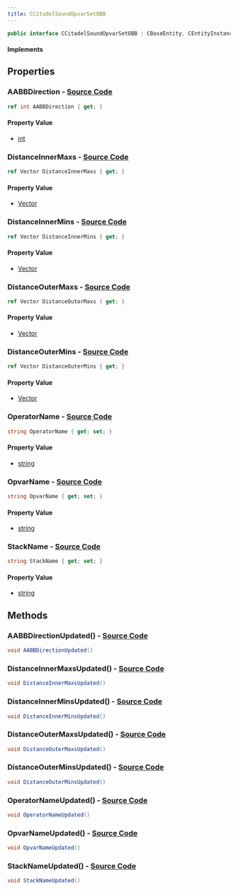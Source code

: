 ```yaml
---
title: CCitadelSoundOpvarSetOBB
---
```


```csharp
public interface CCitadelSoundOpvarSetOBB : CBaseEntity, CEntityInstance, ISchemaClass<CEntityInstance>, ISchemaClass<CBaseEntity>, ISchemaClass<CCitadelSoundOpvarSetOBB>, ISchemaField, ISchemaClass, INativeHandle
```

#### Implements

## Properties

### **AABBDirection** - [Source Code](https://github.com/swiftly-solution/swiftlys2/blob/main/managed/src/SwiftlyS2.Generated/Schemas/Interfaces/CCitadelSoundOpvarSetOBB.cs#L30)

```csharp
ref int AABBDirection { get; }
```

#### Property Value

- [int](https://learn.microsoft.com/dotnet/api/system.int32)

### **DistanceInnerMaxs** - [Source Code](https://github.com/swiftly-solution/swiftlys2/blob/main/managed/src/SwiftlyS2.Generated/Schemas/Interfaces/CCitadelSoundOpvarSetOBB.cs#L24)

```csharp
ref Vector DistanceInnerMaxs { get; }
```

#### Property Value

- [Vector](/docs/api/shared/natives/vector)

### **DistanceInnerMins** - [Source Code](https://github.com/swiftly-solution/swiftlys2/blob/main/managed/src/SwiftlyS2.Generated/Schemas/Interfaces/CCitadelSoundOpvarSetOBB.cs#L22)

```csharp
ref Vector DistanceInnerMins { get; }
```

#### Property Value

- [Vector](/docs/api/shared/natives/vector)

### **DistanceOuterMaxs** - [Source Code](https://github.com/swiftly-solution/swiftlys2/blob/main/managed/src/SwiftlyS2.Generated/Schemas/Interfaces/CCitadelSoundOpvarSetOBB.cs#L28)

```csharp
ref Vector DistanceOuterMaxs { get; }
```

#### Property Value

- [Vector](/docs/api/shared/natives/vector)

### **DistanceOuterMins** - [Source Code](https://github.com/swiftly-solution/swiftlys2/blob/main/managed/src/SwiftlyS2.Generated/Schemas/Interfaces/CCitadelSoundOpvarSetOBB.cs#L26)

```csharp
ref Vector DistanceOuterMins { get; }
```

#### Property Value

- [Vector](/docs/api/shared/natives/vector)

### **OperatorName** - [Source Code](https://github.com/swiftly-solution/swiftlys2/blob/main/managed/src/SwiftlyS2.Generated/Schemas/Interfaces/CCitadelSoundOpvarSetOBB.cs#L18)

```csharp
string OperatorName { get; set; }
```

#### Property Value

- [string](https://learn.microsoft.com/dotnet/api/system.string)

### **OpvarName** - [Source Code](https://github.com/swiftly-solution/swiftlys2/blob/main/managed/src/SwiftlyS2.Generated/Schemas/Interfaces/CCitadelSoundOpvarSetOBB.cs#L20)

```csharp
string OpvarName { get; set; }
```

#### Property Value

- [string](https://learn.microsoft.com/dotnet/api/system.string)

### **StackName** - [Source Code](https://github.com/swiftly-solution/swiftlys2/blob/main/managed/src/SwiftlyS2.Generated/Schemas/Interfaces/CCitadelSoundOpvarSetOBB.cs#L16)

```csharp
string StackName { get; set; }
```

#### Property Value

- [string](https://learn.microsoft.com/dotnet/api/system.string)

## Methods

### **AABBDirectionUpdated()** - [Source Code](https://github.com/swiftly-solution/swiftlys2/blob/main/managed/src/SwiftlyS2.Generated/Schemas/Interfaces/CCitadelSoundOpvarSetOBB.cs#L39)

```csharp
void AABBDirectionUpdated()
```

### **DistanceInnerMaxsUpdated()** - [Source Code](https://github.com/swiftly-solution/swiftlys2/blob/main/managed/src/SwiftlyS2.Generated/Schemas/Interfaces/CCitadelSoundOpvarSetOBB.cs#L36)

```csharp
void DistanceInnerMaxsUpdated()
```

### **DistanceInnerMinsUpdated()** - [Source Code](https://github.com/swiftly-solution/swiftlys2/blob/main/managed/src/SwiftlyS2.Generated/Schemas/Interfaces/CCitadelSoundOpvarSetOBB.cs#L35)

```csharp
void DistanceInnerMinsUpdated()
```

### **DistanceOuterMaxsUpdated()** - [Source Code](https://github.com/swiftly-solution/swiftlys2/blob/main/managed/src/SwiftlyS2.Generated/Schemas/Interfaces/CCitadelSoundOpvarSetOBB.cs#L38)

```csharp
void DistanceOuterMaxsUpdated()
```

### **DistanceOuterMinsUpdated()** - [Source Code](https://github.com/swiftly-solution/swiftlys2/blob/main/managed/src/SwiftlyS2.Generated/Schemas/Interfaces/CCitadelSoundOpvarSetOBB.cs#L37)

```csharp
void DistanceOuterMinsUpdated()
```

### **OperatorNameUpdated()** - [Source Code](https://github.com/swiftly-solution/swiftlys2/blob/main/managed/src/SwiftlyS2.Generated/Schemas/Interfaces/CCitadelSoundOpvarSetOBB.cs#L33)

```csharp
void OperatorNameUpdated()
```

### **OpvarNameUpdated()** - [Source Code](https://github.com/swiftly-solution/swiftlys2/blob/main/managed/src/SwiftlyS2.Generated/Schemas/Interfaces/CCitadelSoundOpvarSetOBB.cs#L34)

```csharp
void OpvarNameUpdated()
```

### **StackNameUpdated()** - [Source Code](https://github.com/swiftly-solution/swiftlys2/blob/main/managed/src/SwiftlyS2.Generated/Schemas/Interfaces/CCitadelSoundOpvarSetOBB.cs#L32)

```csharp
void StackNameUpdated()
```

